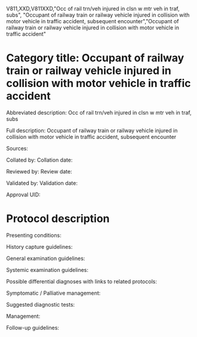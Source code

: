V811,XXD,V811XXD,"Occ of rail trn/veh injured in clsn w mtr veh in traf, subs", "Occupant of railway train or railway vehicle injured in collision with motor vehicle in traffic accident, subsequent encounter","Occupant of railway train or railway vehicle injured in collision with motor vehicle in traffic accident"
# Category title: Occupant of railway train or railway vehicle injured in collision with motor vehicle in traffic accident

Abbreviated description: Occ of rail trn/veh injured in clsn w mtr veh in traf, subs

Full description: Occupant of railway train or railway vehicle injured in collision with motor vehicle in traffic accident, subsequent encounter

Sources:

Collated by:
Collation date:

Reviewed by:
Review date:

Validated by:
Validation date:

Approval UID:

# Protocol description

Presenting conditions:

History capture guidelines:

General examination guidelines:

Systemic examination guidelines:

Possible differential diagnoses with links to related protocols:

Symptomatic / Palliative management:

Suggested diagnostic tests:

Management:

Follow-up guidelines:
